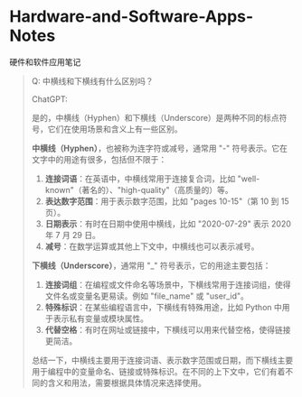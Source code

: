 # Hardware-and-Software-Apps-Notes
硬件和软件应用笔记







> Q: 中横线和下横线有什么区别吗？
>
> 
>
> 
>
> ChatGPT: 
>
> 是的，中横线（Hyphen）和下横线（Underscore）是两种不同的标点符号，它们在使用场景和含义上有一些区别。
>
> **中横线（Hyphen）**，也被称为连字符或减号，通常用 "-" 符号表示。它在文字中的用途有很多，包括但不限于：
>
> 1. **连接词语**：在英语中，中横线常用于连接复合词，比如 "well-known"（著名的）、"high-quality"（高质量的）等。
> 2. **表达数字范围**：用于表示数字范围，比如 "pages 10-15"（第 10 到 15 页）。
> 3. **日期表示**：有时在日期中使用中横线，比如 "2020-07-29" 表示 2020 年 7 月 29 日。
> 4. **减号**：在数学运算或其他上下文中，中横线也可以表示减号。
>
> **下横线（Underscore）**，通常用 "_" 符号表示，它的用途主要包括：
>
> 1. **连接词组**：在编程或文件命名等场景中，下横线常用于连接词组，使得文件名或变量名更易读。例如 "file_name" 或 "user_id"。
> 2. **特殊标识**：在某些编程语言中，下横线有特殊用途，比如 Python 中用于表示私有变量或模块属性。
> 3. **代替空格**：有时在网址或链接中，下横线可以用来代替空格，使得链接更简洁。
>
> 总结一下，中横线主要用于连接词语、表示数字范围或日期，而下横线主要用于编程中的变量命名、链接或特殊标识。在不同的上下文中，它们有着不同的含义和用法，需要根据具体情况来选择使用。
